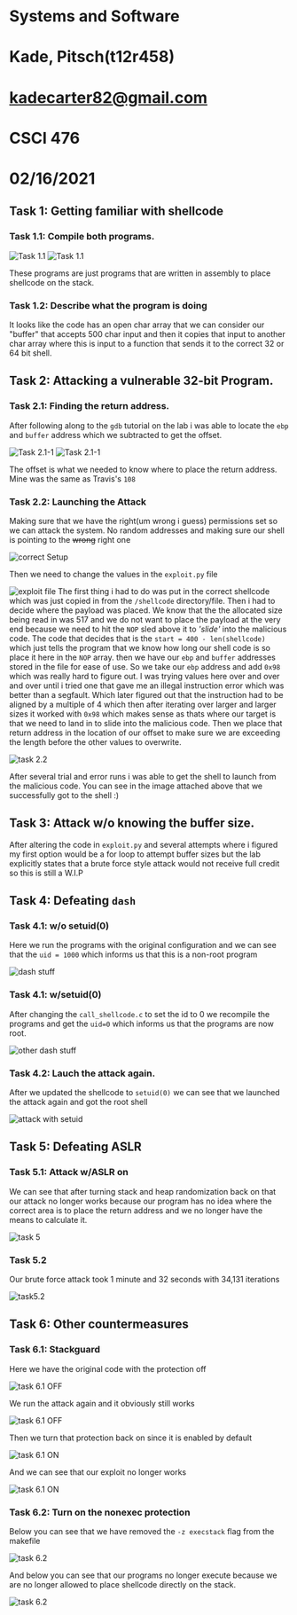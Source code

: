 # Systems and Software
# Kade, Pitsch(t12r458)
# kadecarter82@gmail.com
# CSCI 476
# 02/16/2021

## Task 1: Getting familiar with shellcode

### Task 1.1: Compile both programs.


![Task 1.1](Images/task1.1.png)
![Task 1.1](Images/task1_a32.png)

These programs are just programs that are written in assembly to place shellcode on the stack.

### Task 1.2: Describe what the program is doing

It looks like the code has an open char array that we can consider our
"buffer" that accepts 500 char input
and then it copies that input to another char array where this is input to 
a function that sends it to the correct 32 or 64 bit shell.

## Task 2: Attacking a vulnerable 32-bit Program.

### Task 2.1: Finding the return address.
After following along to the `gdb` tutorial on the lab i was able to locate the `ebp` and `buffer` address which we subtracted to get the offset.

![Task 2.1-1](Images/task2.1-1.png)
![Task 2.1-1](Images/task2.1-2.png)

The offset is what we needed to know where to place the return address. Mine was the same as Travis's `108`



### Task 2.2: Launching the Attack
Making sure that we have the right(um wrong i guess)
permissions set so we can attack the system.
No random addresses and making sure our shell is pointing to the ~~wrong~~ right one

![correct Setup](Images/correctSetup2.2.png)

Then we need to change the values in the `exploit.py` file

![exploit file](Images/correctExploitFile.png)
The first thing i had to do was put in the correct shellcode which was just copied in from the `/shellcode` directory/file.
Then i had to decide where the payload was placed.
We know that the the allocated size being read in was 517 and we do not want to place the payload at the very end because we need to hit the `NOP` sled above it to *'slide'* into the malicious code.
The code that decides that is the `start = 400 - len(shellcode)` which just tells the program that we know how long our shell code is so place it here in the `NOP` array.
then we have our `ebp` and `buffer` addresses stored in the file for ease of use. So we take our `ebp` address and add `0x98` which was really hard to figure out. I was trying values here over and over and over until i tried one that gave me an illegal instruction error which was better than a segfault. Which later figured out that the instruction had to be aligned by a multiple of 4 which then after iterating over larger and larger sizes it worked with `0x98` which makes sense as thats where our target is that we need to land in to slide into the malicious code. Then we place that return address in the location of our offset to make sure we are exceeding the length before the other values to overwrite.


![task 2.2](Images/task2.2_complete.png)


After several trial and error runs i was able to get the shell to launch from the malicious code. You can see in the image attached above that we successfully got to the shell :)

## Task 3: Attack w/o knowing the buffer size.
After altering the code in `exploit.py` and several attempts where i figured my first option would be a for loop to attempt buffer sizes but the lab explicitly states that a brute force style attack would not receive full credit so this is still a W.I.P

## Task 4: Defeating `dash`

### Task 4.1: w/o setuid(0)
Here we run the programs with the original configuration and we can see that the `uid = 1000` which informs us that this is a non-root program


![dash stuff](Images/task4_noSETUID.png)

### Task 4.1: w/setuid(0)
After changing the `call_shellcode.c` to set the id to 0 we recompile the programs and get the `uid=0` which informs us that the programs are now root.


![other dash stuff](Images/task4_SETUID.png)

### Task 4.2: Lauch the attack again.

After we updated the shellcode to `setuid(0)` we can see that we launched the attack again and got the root shell


![attack with setuid](Images/4.2_correct.png)

## Task 5: Defeating ASLR

### Task 5.1: Attack w/ASLR on
We can see that after turning stack and heap randomization back on that our attack no longer works because our program has no idea where the correct area is to place the return address and we no longer have the means to calculate it.

![task 5](Images/task5.png)

### Task 5.2

Our brute force attack took 1 minute and 32 seconds with 34,131 iterations


![task5.2](Images/bruteForce_sh.png)

## Task 6: Other countermeasures

### Task 6.1: Stackguard

Here we have the original code with the protection off


![task 6.1 OFF](Images/6.1_stackOFF.png)

We run the attack again and it obviously still works


![task 6.1 OFF](Images/6.1_StackOFF_stillWorks.png)


Then we turn that protection back on since it is enabled by default


![task 6.1 ON](Images/6.1_stackON.png)

And we can see that our exploit no longer works


![task 6.1 ON](Images/6.1_stackON_notWorking.png)


### Task 6.2: Turn on the nonexec protection

Below you can see that we have removed the `-z execstack` flag from the makefile 


![task 6.2](Images/6.2_execStackOFF.png)

And below you can see that our programs no longer execute because we are no longer allowed to place shellcode directly on the stack.


![task 6.2](Images/6.2_withExecOFF.png)
